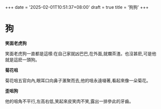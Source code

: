 +++
date = '2025-02-01T10:51:37+08:00'
draft = true
title = '狗狗'
+++

# 狗 #

**笑面老虎狗**

笑面老虎狗一直都是這樣:在自己家就凶巴巴,在外面,就爛茶渣。也沒甚麽,可是他就是這麽一頭狗。

**菊花咀**

菊花咀五官向內,眼耳口向鼻子滙聚而去,他的咀永遠啜著,看起來像一朵菊花。

**歪咀狗**

他的咀角不平行,左高右低,笑起來皮笑肉不笑,露出一排參此的牙齒。
